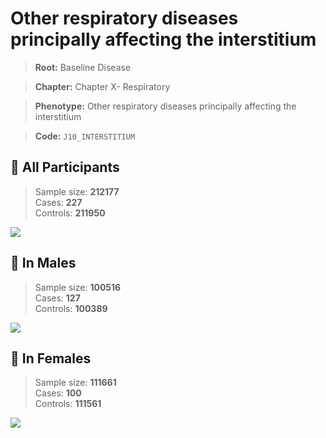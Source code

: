 # Other respiratory diseases principally affecting the interstitium

> **Root:** Baseline Disease  

> **Chapter:** Chapter X- Respiratory  

> **Phenotype:** Other respiratory diseases principally affecting the interstitium  

> **Code:** `J10_INTERSTITIUM`

## 🧪 All Participants  
> Sample size: **212177**  
> Cases: **227**  
> Controls: **211950**
<img src="/Disease/Figures/ALL/Baseline/J10_INTERSTITIUM.png"/>
<CsvTable src="/Disease_Data/ALL/Baseline/LG_J10_INTERSTITIUM.csv" label="🔍 View full results" />

## 👨 In Males  
> Sample size: **100516**  
> Cases: **127**  
> Controls: **100389**
<img src="/Disease/Figures/Male/Baseline/J10_INTERSTITIUM.png"/>
<CsvTable src="/Disease_Data/Male/Baseline/LG_J10_INTERSTITIUM.csv" label="🔍 View full results" />

## 👩 In Females  
> Sample size: **111661**  
> Cases: **100**  
> Controls: **111561**
<img src="/Disease/Figures/Female/Baseline/J10_INTERSTITIUM.png"/>
<CsvTable src="/Disease_Data/Female/Baseline/LG_J10_INTERSTITIUM.csv" label="🔍 View full results" />
